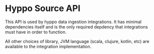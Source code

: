 # Hyppo Source API

This API is used by hyppo data ingestion integrations. It has minimal dependencies itself and is the only
required depdency that integrations must have in order to function.

All other choices of library, JVM language (scala, clujure, kotlin, etc) are available to the integration
implementation.
